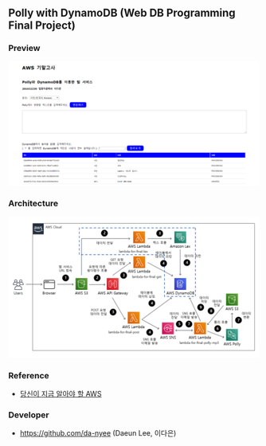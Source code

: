 ## Polly with DynamoDB (Web DB Programming Final Project)

### Preview
![polly_dynamodb](./img/polly_dynamodb.PNG)

### Architecture
![polly_dynamodb_service_architecture](./img/polly_dynamodb_service_architecture.png)

### Reference
- [당신이 지금 알아야 할 AWS](http://www.kyobobook.co.kr/product/detailViewKor.laf?ejkGb=KOR&mallGb=KOR&barcode=9791190014304)

### Developer
- https://github.com/da-nyee (Daeun Lee, 이다은)